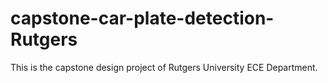 # capstone-car-plate-detection-Rutgers
This is the capstone design project of Rutgers University ECE Department.
